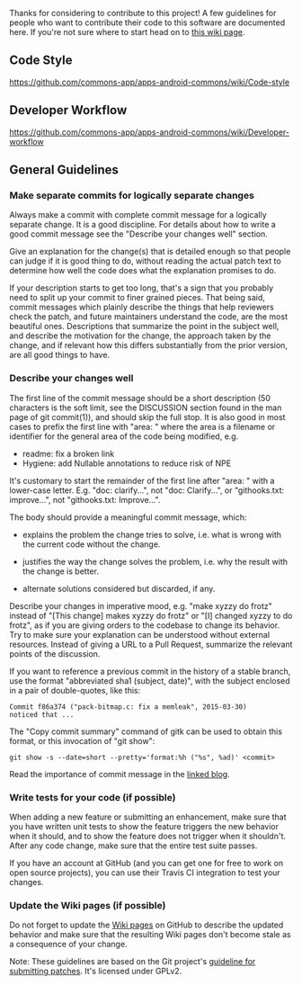 Thanks for considering to contribute to this project! A few guidelines for
people who want to contribute their code to this software are documented
here. If you're not sure where to start head on to [this wiki page](https://github.com/commons-app/apps-android-commons/wiki/Volunteers-welcome!).

## Code Style

https://github.com/commons-app/apps-android-commons/wiki/Code-style

## Developer Workflow

https://github.com/commons-app/apps-android-commons/wiki/Developer-workflow

## General Guidelines

### Make separate commits for logically separate changes

Always make a commit with complete commit message for a logically
separate change. It is a good discipline. For details about how to
write a good commit message see the "Describe your changes well" section.

Give an explanation for the change(s) that is detailed enough so
that people can judge if it is good thing to do, without reading
the actual patch text to determine how well the code does what
the explanation promises to do.

If your description starts to get too long, that's a sign that you
probably need to split up your commit to finer grained pieces.
That being said, commit messages which plainly describe the things that
help reviewers check the patch, and future maintainers understand
the code, are the most beautiful ones. Descriptions that summarize
the point in the subject well, and describe the motivation for the
change, the approach taken by the change, and if relevant how this
differs substantially from the prior version, are all good things
to have.

### Describe your changes well

The first line of the commit message should be a short description (50
characters is the soft limit, see the DISCUSSION section found in the
man page of git commit(1)), and should skip the full stop.  It is also
good in most cases to prefix the first line with "area: " where the area
is a filename or identifier for the general area of the code being modified,
e.g.

  * readme: fix a broken link
  * Hygiene: add Nullable annotations to reduce risk of NPE

It's customary to start the remainder of the first line after "area: "
with a lower-case letter. E.g. "doc: clarify...", not "doc:
Clarify...", or "githooks.txt: improve...", not "githooks.txt:
Improve...".

The body should provide a meaningful commit message, which:

  * explains the problem the change tries to solve, i.e. what is wrong
    with the current code without the change.

  * justifies the way the change solves the problem, i.e. why the
    result with the change is better.

  * alternate solutions considered but discarded, if any.

Describe your changes in imperative mood, e.g. "make xyzzy do frotz"
instead of "[This change] makes xyzzy do frotz" or "[I] changed xyzzy
to do frotz", as if you are giving orders to the codebase to change
its behavior.  Try to make sure your explanation can be understood
without external resources. Instead of giving a URL to a Pull Request,
summarize the relevant points of the discussion.

If you want to reference a previous commit in the history of a stable
branch, use the format "abbreviated sha1 (subject, date)",
with the subject enclosed in a pair of double-quotes, like this:

    Commit f86a374 ("pack-bitmap.c: fix a memleak", 2015-03-30)
    noticed that ...

The "Copy commit summary" command of gitk can be used to obtain this
format, or this invocation of "git show":

    git show -s --date=short --pretty='format:%h ("%s", %ad)' <commit>

Read the importance of commit message in the [linked blog](https://blog.oozou.com/commit-messages-matter-60309983c227?gi=c550a10d0f67).
### Write tests for your code (if possible)

When adding a new feature or submitting an enhancement, make sure that you have written unit tests to show
the feature triggers the new behavior when it should, and to show the
feature does not trigger when it shouldn't. After any code change, make
sure that the entire test suite passes.

If you have an account at GitHub (and you can get one for free to work
on open source projects), you can use their Travis CI integration to
test your changes.


### Update the Wiki pages (if possible)

Do not forget to update the [Wiki pages](https://github.com/commons-app/apps-android-commons/wiki)
on GitHub to describe the updated behavior and make sure that the resulting
Wiki pages don't become stale as a consequence of your change.

Note: These guidelines are based on the Git project's [guideline for submitting patches](https://github.com/git/git/blob/master/Documentation/SubmittingPatches). It's licensed under GPLv2.